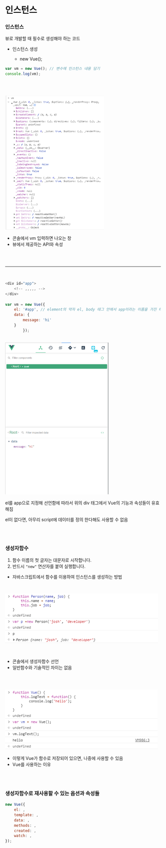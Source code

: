 # 인스턴스

### 인스턴스

뷰로 개발할 때 필수로 생성해야 하는 코드

+ 인스턴스 생성 

  + new Vue();

```javascript
var vm = new Vue(); // 변수에 인스턴스 내용 담기
console.log(vm);
```

<br><br>

<img src="./캡처3.png" alt="캡처3" style="zoom: 67%;"/>



+ 콘솔에서 vm 입력하면 나오는 창
+ 뷰에서 제공하는 API와 속성

<br>

<br>

-----

<br>

```javascript
<div id="app">
    <!-- ,,,,, --> 
</div>

var vm = new Vue({
    el: '#app', // element의 약자 el, body 태그 안에서 app이라는 이름을 가진 태그를 찾아서 인스턴스를 붙이겠다는 의미
    data: {
        message: 'hi'
    }
        });
```

<br>

<img src="./캡처4.PNG" alt="./캡처4" style="zoom: 67%;"/>

<br>

el를 app으로 지정해 선언함에 따라서 위의 div 태그에서 Vue의 기능과 속성들이 유효해짐

el이 없다면, 아무리 script에 데이터를 정의 한다해도 사용할 수 없음

<br><br>

### 생성자함수

1. 함수 이름의 첫 글자는 대문자로 시작합니다.
2. 반드시 `"new"` 연산자를 붙여 실행합니다.

+ 자바스크립트에서 함수를 이용하여 인스턴스를 생성하는 방법

<br>

![캡처5](./캡처5.PNG)

<br>

+ 콘솔에서 생성자함수 선언
+ 일반함수와 기술적인 차이는 없음

<br><br>

![캡처6](./캡처6.PNG)

+ 이렇게 Vue가 함수로 저장되어 있으면, 나중에 사용할 수 있음
+ Vue를 사용하는 이유

<br><br>

### 생성자함수로 재사용할 수 있는 옵션과 속성들

```javascript
new Vue({
	el: ,
	template: ,
	data: ,
	methods: ,
    created: ,
    watch: ,
});
```

